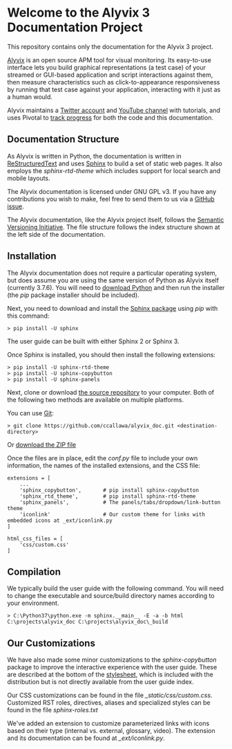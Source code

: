 # Welcome to the Alyvix 3 Documentation Project

This repository contains only the documentation for the Alyvix 3 project.

[Alyvix](http://alyvix.com) is an open source APM tool for visual monitoring.  Its easy-to-use
interface lets you build graphical representations (a test case) of your streamed or GUI-based
application and script interactions against them, then measure characteristics such as
click-to-appearance responsiveness by running that test case against your application, interacting
with it just as a human would.

Alyvix maintains a [Twitter account](https://twitter.com/AlyvixInfo) and
[YouTube channel](https://www.youtube.com/channel/UCsfsO764sZ55r556ATj3Owg) with tutorials, and
uses Pivotal to [track progress](https://www.pivotaltracker.com/n/projects/1533621) for both the
code and this documentation.



## Documentation Structure

As Alyvix is written in Python, the documentation is written in
[ReStructuredText](https://docutils.sourceforge.io/rst.html) and uses
[Sphinx](https://pypi.org/project/Sphinx/) to build a set of static web pages.
It also employs the *sphinx-rtd-theme* which includes support for local search and mobile layouts.

The Alyvix documentation is licensed under GNU GPL v3.  If you have any contributions
you wish to make, feel free to send them to us via a
[GitHub issue](https://github.com/ccallawa/alyvix_doc/issues).

The Alyvix documentation, like the Alyvix project itself, follows the
[Semantic Versioning Initiative](https://semver.org/).  The file structure follows the
index structure shown at the left side of the documentation.



## Installation

The Alyvix documentation does not require a particular operating system, but does assume you
are using the same version of Python as Alyvix itself (currently 3.7.6).  You will need to
[download Python](https://www.python.org/downloads/) and then run the installer (the *pip*
package installer should be included).

Next, you need to download and install the [Sphinx package](https://pypi.org/project/Sphinx/)
using *pip* with this command:

```
> pip install -U sphinx
```

The user guide can be built with either Sphinx 2 or Sphinx 3.

Once Sphinx is installed, you should then install the following extensions:

```
> pip install -U sphinx-rtd-theme
> pip install -U sphinx-copybutton
> pip install -U sphinx-panels
```

Next, clone or download [the source repository](https://github.com/ccallawa/alyvix_doc) to your
computer.  Both of the following two methods are available on multiple platforms.

You can use [Git](https://git-scm.com/downloads):
```
> git clone https://github.com/ccallawa/alyvix_doc.git <destination-directory>
```

Or [download the ZIP file](https://github.com/ccallawa/alyvix_doc/archive/master.zip)

Once the files are in place, edit the *conf.py* file to include your own information, the
names of the installed extensions, and the CSS file:

```
extensions = [
    ...
    'sphinx_copybutton',       # pip install sphinx-copybutton
    'sphinx_rtd_theme',        # pip install sphinx-rtd-theme
    'sphinx_panels',           # The panels/tabs/dropdown/link-button theme
    'iconlink'                 # Our custom theme for links with embedded icons at _ext/iconlink.py
]

html_css_files = [
    'css/custom.css'
]
```


## Compilation

We typically build the user guide with the following command.  You will need to change the
executable and source/build directory names according to your environment.

```
> C:\Python37\python.exe -m sphinx.__main__ -E -a -b html C:\projects\alyvix_doc C:\projects\alyvix_doc\_build
```



## Our Customizations

We have also made some minor customizations to the *sphinx-copybutton* package to improve
the interactive experience with the user guide.  These are described at the bottom of the
[stylesheet](https://alyvix.com/learn/stylesheet.html), which is included with the distribution
but is not directly available from the user guide index.

Our CSS customizations can be found in the file *_static/css/custom.css*.  Customized RST roles,
directives, aliases and specialized styles can be found in the file *sphinx-roles.txt*

We've added an extension to customize parameterized links with icons based on their type
(internal vs. external, glossary, video).  The extension and its documentation can be found at
*_ext/iconlink.py*.
